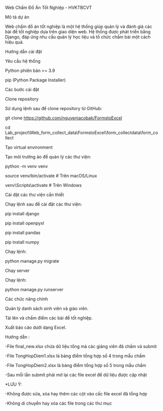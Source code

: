 Web Chấm Đồ Án Tốt Nghiệp - HVKTBCVT

Mô tả dự án

Web chấm đồ án tốt nghiệp là một hệ thống giúp quản lý và đánh giá các bài đề tốt nghiệp dựa trên giao diện web. Hệ thống được phát triển bằng Django, đáp ứng nhu cầu quản lý học liệu và tổ chức chấm bài một cách hiệu quả.

Hướng dẫn cài đặt

Yêu cầu hệ thống

Python phiên bản >= 3.9

pip (Python Package Installer)

Các bước cài đặt

Clone repository

Sử dụng lệnh sau để clone repository từ GitHub:

git clone <https://github.com/nguyenjacobak/FormstoExcel>

cd Lab_project\Web_form_collect_data\FormstoExcel\form_collectdata\form_collect

Tạo virtual environment

Tạo môi trường ảo để quản lý các thư viện:

python -m venv venv

source venv/bin/activate      # Trên macOS/Linux

venv\Scripts\activate       # Trên Windows

Cài đặt các thư viện cần thiết

Chạy lệnh sau để cài đặt các thư viện:

pip install django

pip install openpyxl

pip install pandas

pip install numpy

Chạy lệnh:

python manage.py migrate

Chạy server

Chạy lệnh:

python manage.py runserver

Các chức năng chính

Quản lý danh sách sinh viên và giáo viên.

Tải lên và chấm điểm các bài đề tốt nghiệp.

Xuất báo cáo dưới dạng Excel.

Hướng dẫn :

-File final_new.xlsx chứa dữ liệu tổng mà các giảng viên đã chấm và submit

-File TongHopDiem1.xlsx là bảng điểm tổng hợp số 4 trong mẫu chấm

-File TongHopDiem2.xlsx là bảng điểm tổng hợp số 5 trong mẫu chấm

-Sau mỗi lần submit phải mở lại các file excel để dữ liệu được cập nhật

*LƯU Ý:

-Không được sửa, xóa hay thêm các cột vào cấc file excel đã tổng hợp

-Không di chuyển hay xóa các file trong các thư mục
